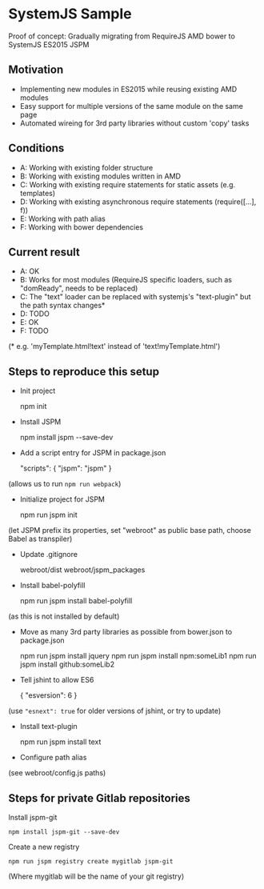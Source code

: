 # SystemJS Sample

Proof of concept: Gradually migrating from RequireJS AMD bower to SystemJS ES2015 JSPM

## Motivation

- Implementing new modules in ES2015 while reusing existing AMD modules
- Easy support for multiple versions of the same module on the same page
- Automated wireing for 3rd party libraries without custom 'copy' tasks

## Conditions

- A: Working with existing folder structure
- B: Working with existing modules written in AMD
- C: Working with existing require statements for static assets (e.g. templates)
- D: Working with existing asynchronous require statements (require([...], f))
- E: Working with path alias
- F: Working with bower dependencies

## Current result

- A: OK
- B: Works for most modules (RequireJS specific loaders, such as "domReady", needs to be replaced)
- C: The "text" loader can be replaced with systemjs's "text-plugin" but the path syntax changes*
- D: TODO
- E: OK
- F: TODO

(* e.g. 'myTemplate.html!text' instead of 'text!myTemplate.html')

## Steps to reproduce this setup

- Init project

    npm init

- Install JSPM

    npm install jspm --save-dev

- Add a script entry for JSPM in package.json

    "scripts": {
      "jspm": "jspm"
    }

(allows us to run `npm run webpack`)

- Initialize project for JSPM

    npm run jspm init

(let JSPM prefix its properties, set "webroot" as public base path, choose Babel as transpiler)

- Update .gitignore

    webroot/dist
    webroot/jspm_packages

- Install babel-polyfill

    npm run jspm install babel-polyfill

(as this is not installed by default)

- Move as many 3rd party libraries as possible from bower.json to package.json

    npm run jspm install jquery
    npm run jspm install npm:someLib1
    npm run jspm install github:someLib2

- Tell jshint to allow ES6

    { "esversion": 6 }

(use `"esnext": true` for older versions of jshint, or try to update)

- Install text-plugin

    npm run jspm install text

- Configure path alias

(see webroot/config.js paths)

## Steps for private Gitlab repositories

Install jspm-git

    npm install jspm-git --save-dev

Create a new registry

    npm run jspm registry create mygitlab jspm-git

(Where mygitlab will be the name of your git registry)
